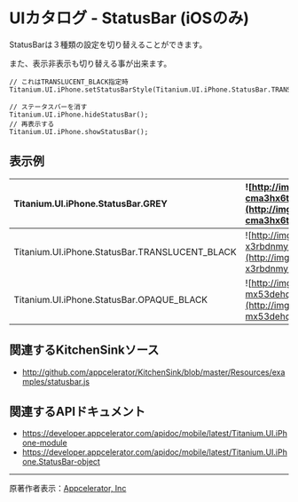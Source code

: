 # UIカタログ - StatusBar (iOSのみ) #


StatusBarは３種類の設定を切り替えることができます。

また、表示非表示も切り替える事が出来ます。

```
// これはTRANSLUCENT_BLACK指定時
Titanium.UI.iPhone.setStatusBarStyle(Titanium.UI.iPhone.StatusBar.TRANSLUCENT_BLACK);
```
```
// ステータスバーを消す
Titanium.UI.iPhone.hideStatusBar();
// 再表示する
Titanium.UI.iPhone.showStatusBar();
```

## 表示例 ##

|Titanium.UI.iPhone.StatusBar.GREY|![http://img.skitch.com/20090708-cma3hx6tusnyaw9mw5e6qd4frg.jpg](http://img.skitch.com/20090708-cma3hx6tusnyaw9mw5e6qd4frg.jpg)|
|:--------------------------------|:------------------------------------------------------------------------------------------------------------------------------|
|Titanium.UI.iPhone.StatusBar.TRANSLUCENT\_BLACK|![http://img.skitch.com/20090708-x3rbdnmysgyhmkaufnr4gdbfmu.jpg](http://img.skitch.com/20090708-x3rbdnmysgyhmkaufnr4gdbfmu.jpg)|
|Titanium.UI.iPhone.StatusBar.OPAQUE\_BLACK|![http://img.skitch.com/20090708-mx53dehqc4dcr4fb6jypb56h31.jpg](http://img.skitch.com/20090708-mx53dehqc4dcr4fb6jypb56h31.jpg)|

## 関連するKitchenSinkソース ##

  * http://github.com/appcelerator/KitchenSink/blob/master/Resources/examples/statusbar.js

## 関連するAPIドキュメント ##
  * https://developer.appcelerator.com/apidoc/mobile/latest/Titanium.UI.iPhone-module
  * https://developer.appcelerator.com/apidoc/mobile/latest/Titanium.UI.iPhone.StatusBar-object


---

原著作者表示：[Appcelerator, Inc](http://www.appcelerator.com/)